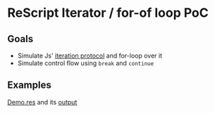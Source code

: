 # ReScript Iterator / for-of loop PoC

## Goals

- Simulate Js' [iteration protocol] and for-loop over it
- Simulate control flow using `break` and `continue`

## Examples

[Demo.res](src/Demo.res) and its [output](src/Demo.res.mjs)

[iteration protocol]: https://developer.mozilla.org/en-US/docs/Web/JavaScript/Reference/Iteration_protocols
